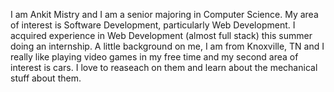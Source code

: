 I am Ankit Mistry and I am a senior majoring in Computer Science. My area of interest is Software Development, particularly Web Development.
I acquired experience in Web Development (almost full stack) this summer doing an internship. A little background on me, I am from Knoxville, TN and 
I really like playing video games in my free time and my second area of interest is cars. I love to reaseach on them and learn about the mechanical 
stuff about them.
